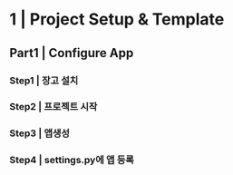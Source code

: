 # 1 \| Project Setup & Template

## Part1 \| Configure App

### Step1 \| 장고 설치 

### Step2 \| 프로젝트 시작 

### Step3 \| 앱생성

### Step4 \| settings.py에  앱 등록



